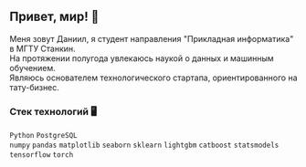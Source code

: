 ## Привет, мир! 👋
Меня зовут Даниил, я студент направления "Прикладная информатика" в МГТУ Станкин.  
На протяжении полугода увлекаюсь наукой о данных и машинным обучением.  
Являюсь основателем технологического стартапа, ориентированного на тату-бизнес.
  
### Стек технологий 🖥
`Python` `PostgreSQL`  
`numpy` `pandas` `matplotlib` `seaborn`
`sklearn` `lightgbm` `catboost` `statsmodels`  
`tensorflow` `torch`
